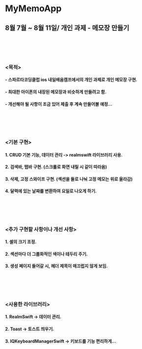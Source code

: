# MyMemoApp
## 8월 7월 ~ 8월 11일/ 개인 과제 - 메모장 만들기


<br></br>
-----
### <목적>
#### - 스파르타코딩클럽 ios 내일배움캠프에서의 개인 과제로 개인 메모장 구현.
#### - 최대한 아이폰의 내장된 메모장과 비슷하게 만들려고 함.
#### - 개선해야 될 사항이 조금 있어 제출 후 계속 만들어볼 예정...

<br></br>
-----
### <기본 구현>
#### 1. CRUD 기본 기능, 데이터 관리 -> realmswift 라이브러리 사용.
#### 2. 검색바, 탭바 구현. (스크롤로 화면 내릴 시 같이 따라옴)
#### 3. 삭제, 고정 스와이프 구현. (섹션을 둘로 나눠 고정 메모는 위로 올라감)
#### 4. 달력에 있는 날짜를 변환하여 요일로 나오게 하기.



<br></br>
-----


### <추가 구현할 사항이나 개선 사항>
#### 1. 셀의 크기 조정.
#### 2. 섹션마다 더 그룹화적인 색이나 테두리 주기.
#### 3. 생성 페이지 들어갈 시, 헤더 제목이 매끄럽지 않게 보임.


<br></br>
-----

### <사용한 라이브러리>
#### 1. RealmSwift -> 데이터 관리.
#### 2. Toast -> 토스트 띄우기.
#### 3. IQKeyboardManagerSwift -> 키보드를 기능 편리하게...



